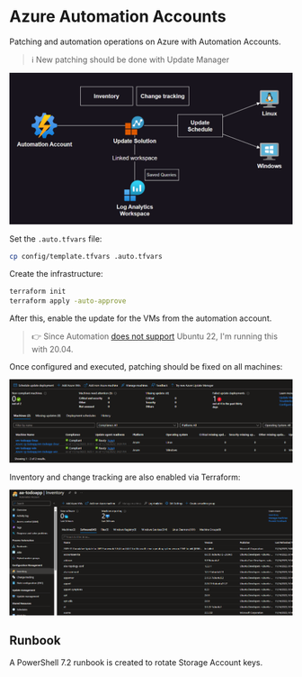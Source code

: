 # Azure Automation Accounts

Patching and automation operations on Azure with Automation Accounts.

> ℹ️ New patching should be done with Update Manager

<img src=".assets/azure-automation.png" width=700 />

Set the `.auto.tfvars` file:

```sh
cp config/template.tfvars .auto.tfvars
```

Create the infrastructure:

```sh
terraform init
terraform apply -auto-approve
```

After this, enable the update for the VMs from the automation account.

> 👉 Since Automation [does not support][1] Ubuntu 22, I'm running this with 20.04.

Once configured and executed, patching should be fixed on all machines:

<img src=".assets/azure-automation-patch.png" />

Inventory and change tracking are also enabled via Terraform:

<img src=".assets/azure-automation-inventory.png" />

## Runbook

A PowerShell 7.2 runbook is created to rotate Storage Account keys.


[1]: https://learn.microsoft.com/en-us/azure/automation/update-management/operating-system-requirements?tabs=os-linux%2Csr-win#supported-operating-systems

